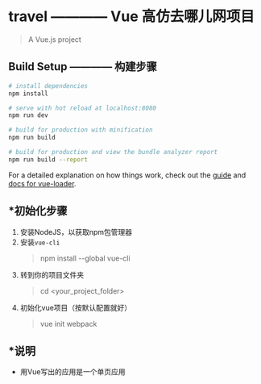 # travel ———— Vue 高仿去哪儿网项目

> A Vue.js project

## Build Setup ———— 构建步骤

``` bash
# install dependencies
npm install

# serve with hot reload at localhost:8080
npm run dev

# build for production with minification
npm run build

# build for production and view the bundle analyzer report
npm run build --report
```

For a detailed explanation on how things work, check out the [guide](http://vuejs-templates.github.io/webpack/) and [docs for vue-loader](http://vuejs.github.io/vue-loader).

## *初始化步骤

1. 安装NodeJS，以获取npm包管理器
2. 安装`vue-cli`
   > npm install --global vue-cli
3. 转到你的项目文件夹
   > cd <your_project_folder>
4. 初始化vue项目（按默认配置就好）
   > vue init webpack

## *说明

- 用Vue写出的应用是一个单页应用